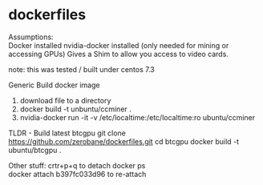 # dockerfiles

Assumptions:  
Docker installed
nvidia-docker installed (only needed for mining or accessing GPUs)  Gives a Shim to allow you access to video cards.

note: this was tested / built under centos 7.3

Generic Build docker image
1. download file to a directory
2. docker build -t unbuntu/ccminer .
3. nvidia-docker run -it -v /etc/localtime:/etc/localtime:ro ubuntu/ccminer

TLDR - Build latest btcgpu 
git clone https://github.com/zerobane/dockerfiles.git
cd btcgpu 
docker build -t ubuntu/btcgpu .


Other stuff:
crtr+p+q 			to detach
docker ps 			
docker attach b397fc033d96	to re-attach

